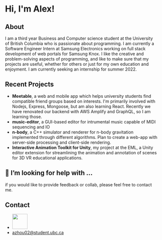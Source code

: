 
<h1> Hi, I'm Alex!</h1>

## About
I am a third year Business and Computer science student at the University of British Columbia who is passionate about programming. I am currently a Software Engineer Intern at Samsung Electronics working on full stack development of web portals for Samsung Knox.
I like the creative and problem-solving aspects of programming, and like to make sure that my projects are useful, whether for others or just for my own education and enjoyment. I am currently seeking an internship for summer 2022.

## Recent Projects
 * **Meetable**, a web and mobile app which helps university students find compatible friend groups based on interests. I'm primarily involved with Nodejs, Express, Mongoose, but am also learning React. Recently we have renovated our backend with AWS Amplify and GraphQL, so I am learning those.
 * **music-editor**, a GUI-based editor for intrumental music capable of MIDI sequencing and IO
 * **n-body**, a C++ simulator and renderer for n-body gravitation implemented through different algorithms. Plan to create a web-app with server-side processing and client-side rendering.
 * **Interactive Animation Toolkit for Unity**, my project at the EML, a Unity editor extension for streamlining the animation and annotation of scenes for 3D VR educational applications.
 
 ## 🤔 I’m looking for help with ...
 if you would like to provide feedback or collab, please feel free to contact me.

## Contact
- [<img src="https://content.linkedin.com/content/dam/me/business/en-us/amp/brand-site/v2/bg/LI-Bug.svg.original.svg" width="50px" height="50px" >](https://www.linkedin.com/in/alex-zhou-4a71a3169/)
- azhou02@student.ubc.ca

